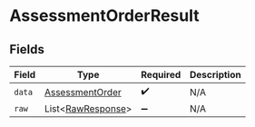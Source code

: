 # AssessmentOrderResult


## Fields

| Field                                                         | Type                                                          | Required                                                      | Description                                                   |
| ------------------------------------------------------------- | ------------------------------------------------------------- | ------------------------------------------------------------- | ------------------------------------------------------------- |
| `data`                                                        | [AssessmentOrder](../../models/components/AssessmentOrder.md) | :heavy_check_mark:                                            | N/A                                                           |
| `raw`                                                         | List\<[RawResponse](../../models/components/RawResponse.md)>  | :heavy_minus_sign:                                            | N/A                                                           |